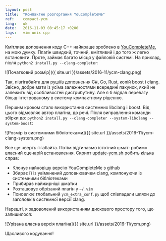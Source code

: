 ```yaml
---
layout: post
title:  "Компактне розгортання YouCompleteMe"
ref:    compact-ycm
lang:   uk
date:   2016-11-03 08:45:17 +0200
tags:   vim unix cpp
---
```


Кмітливе доповнення коду C++ найкраще зроблено в
[YouCompleteMe](http://valloric.github.io/YouCompleteMe),
на мою думку. Плагін швидкий, точний, кмітливий і до того ж легко встановити.
Проте, займає багато місця у файловій системі. На приклад,
після `python2 install.py --clang-completer`:

![Початковий розмір]({{ site.url }}/assets/2016-11/ycm-clang.png)

Так, півгігабайта для рушіїв доповнення C#, Go, Rust, копій boost і clang.
Звісно, добре мати із усіма залежностями всередині пакунок, який не залежить
від особливостей дистрибутиву. Але я б віддав перевагу більш інтегрованому
в систему компактному рішенню.

Першим кроком стало використання системних libclang і boost. Від цього відмовляє
автор плагіна, до речі. Після виправлення команди збірки до:
`python2 install.py --clang-completer --system-libclang --system-boost`:

![Розмір із системними бібліотеками]({{ site.url }}/assets/2016-11/ycm-clang-system.png)

Все ще чверть гігабайта. Потім відтинаємо істотний шмат: робимо власний сценарій встановлення.
Скрипт [update-ycm.sh](https://github.com/sakhnik/dotfiles/blob/master/.bin/update-ycm.sh)
робить кілька справ:

 * Клонує найновішу версію YouCompleteMe з github
 * Збирає її із увімкнений доповнювачем clang, компонуючи із системними бібліотеками
 * Прибирає найжирніші шматки
 * Розташовує обрізаний плагін у `~/.vim`
 * Поновлює глобальний `ycm_extra_conf.py` щоб співпадали шляхи до заголовків системної версії clang.

Нарешті, я задоволений використанням дискового простору того, що залишилося:

![Урізана власна версія плагіна]({{ site.url }}/assets/2016-11/ycm.png)

Щасливого кодування!

<!-- vim: set tw=78 spell -->
